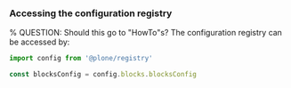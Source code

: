 ### Accessing the configuration registry
% QUESTION: Should this go to "HowTo"s?
The configuration registry can be accessed by:

```ts
import config from '@plone/registry'

const blocksConfig = config.blocks.blocksConfig
```
